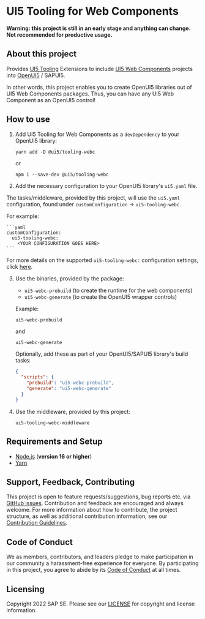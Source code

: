 # UI5 Tooling for Web Components

**Warning: this project is still in an early stage and anything can change. Not recommended for productive usage.** 

## About this project

Provides [UI5 Tooling](https://sap.github.io/ui5-tooling/) Extensions to include [UI5 Web Components](https://sap.github.io/ui5-webcomponents/) projects into [OpenUI5](https://openui5.org/) / SAPUI5.

In other words, this project enables you to create OpenUI5 libraries out of UI5 Web Components packages. Thus,
you can have any UI5 Web Component as an OpenUI5 control!

## How to use

 1. Add UI5 Tooling for Web Components as a `devDependency` to your OpenUI5 library:

    ```shell
    yarn add -D @ui5/tooling-webc
    ```
    
    or
    
    ```shell
    npm i --save-dev @ui5/tooling-webc
    ```

 2. Add the necessary configuration to your OpenUI5 library's `ui5.yaml` file.

   The tasks/middleware, provided by this project, will use the `ui5.yaml` configuration, found under `customConfiguration` -> `ui5-tooling-webc`. 

   For example:

    ```yaml
    customConfiguration:
      ui5-tooling-webc:
        <YOUR CONFIGURATION GOES HERE>
    ```

   For more details on the supported `ui5-tooling-webc:` configuration settings, click [here](./docs/settings.md).


 3. Use the binaries, provided by the package:

    - `ui5-webc-prebuild` (to create the runtime for the web components)
    - `ui5-webc-generate` (to create the OpenUI5 wrapper controls)

    Example:

    ```shell
    ui5-webc-prebuild
    ```
    
    and

    ```shell
    ui5-webc-generate
    ```

    Optionally, add these as part of your OpenUI5/SAPUI5 library's build tasks:

       ```json
       {
         "scripts": {
           "prebuild": "ui5-webc-prebuild",
           "generate": "ui5-webc-generate"
         }
       }
       ```
 4. Use the middleware, provided by this project:

    `ui5-tooling-webc-middleware`

## Requirements and Setup

- [Node.js](https://nodejs.org/) (**version 16 or higher**)
- [Yarn](https://yarnpkg.com/en)

## Support, Feedback, Contributing

This project is open to feature requests/suggestions, bug reports etc. via [GitHub issues](https://github.com/SAP/ui5-tooling-webc/issues). Contribution and feedback are encouraged and always welcome. For more information about how to contribute, the project structure, as well as additional contribution information, see our [Contribution Guidelines](CONTRIBUTING.md).

## Code of Conduct

We as members, contributors, and leaders pledge to make participation in our community a harassment-free experience for everyone. By participating in this project, you agree to abide by its [Code of Conduct](CODE_OF_CONDUCT.md) at all times.

## Licensing

Copyright 2022 SAP SE. Please see our [LICENSE](LICENSE) for copyright and license information.
